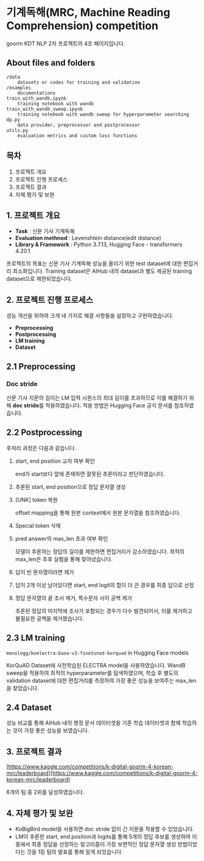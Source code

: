 # 기계독해(MRC, Machine Reading Comprehension) competition

goorm KDT NLP 2차 프로젝트의 4조 페이지입니다.

## About files and folders

```
/data
    datasets or codes for training and validation
/examples
    documentations
train_with_wandb.ipynb
    training notebook with wandb
train_with_wandb_sweep.ipynb
    training notebook with wandb sweep for hyperparameter searching
dp.py
    data provider, preprocessor and postprocessor
utils.py
    evaluation metrics and custom loss functions
```
## 목차

1. 프로젝트 개요
2. 프로젝트 진행 프로세스
3. 프로젝트 결과
4. 자체 평가 및 보완

## 1. 프로젝트 개요

- **Task** : 신문 기사 기계독해
- **Evaluation methnod** : Levenshtein distance(edit distance)
- **Library & Framework** : Python 3.7.13, Hugging Face - transformers 4.20.1

프로젝트의 목표는 신문 기사 기계독해 성능을 올리기 위한 test dataset에 대한 편집거리 최소화입니다. Training dataset은 AIHub 내의 dataset과 별도 제공된 training dataset으로 제한되었습니다.

## 2. 프로젝트 진행 프로세스

성능 개선을 위하여 크게 네 가지로 해결 사항들을 설정하고 구현하였습니다.

- **Preprocessing**
- **Postprocessing**
- **LM training**
- **Dataset**

## 2.1 Preprocessing

### Doc stride

신문 기사 지문의 길이는 LM 입력 시퀀스의 최대 길이를 초과하므로 이를 해결하기 위해 **doc stride**를 적용하였습니다. 적용 방법은 Hugging Face 공식 문서를 참조하였습니다.

## 2.2 Postprocessing

후처리 과정은 다음과 같습니다.

1. start, end position 교차 여부 확인
    
    end가 start보다 앞에 존재하면 잘못된 추론이라고 판단하였습니다.

2. 추론된 start, end position으로 정답 문자열 생성

3. [UNK] token 복원

    offset mapping을 통해 원본 context에서 원본 문자열을 참조하였습니다.

4. Special token 삭제

5. pred answer의 max_len 초과 여부 확인

    모델이 추론하는 정답의 길이를 제한하면 편집거리가 감소하였습니다. 최적의 max_len은 추후 실험을 통해 찾아냈습니다.

6. 답이 빈 문자열이라면 제거 

7. 답이 2개 이상 남아있다면 start, end logit의 합이 더 큰 경우를 최종 답으로 선정

8. 정답 문자열의 끝 조사 제거, 특수문자 사이 공백 제거

    추론된 정답의 마지막에 조사가 포함되는 경우가 다수 발견되어서, 이를 제거하고 불필요한 공백을 제거했습니다.


## 2.3 LM training

`monologg/koelectra-base-v3-finetuned-korquad` in Hugging Face models

KorQuAD Dataset에 사전학습된 ELECTRA model을 사용하였습니다. WandB sweep을 적용하여 최적의 hyperparameter를 탐색하였으며, 학습 후 별도의 validation dataset에 대한 편집거리를 측정하여 가장 좋은 성능을 보여주는 max_len을 찾았습니다.

## 2.4 Dataset

성능 비교를 통해 AIHub 내의 행정 문서 데이터셋을 기존 학습 데이터셋과 함께 학습하는 것이 가장 좋은 성능을 보였습니다.

## 3. 프로젝트 결과

[https://www.kaggle.com/competitions/k-digital-goorm-4-korean-mrc/leaderboard](https://www.kaggle.com/competitions/k-digital-goorm-4-korean-mrc/leaderboard)

6개의 팀 중 2위를 달성하였습니다.

## 4. 자체 평가 및 보완

- KoBigBird model을 사용하면 doc stride 없이 긴 지문을 적용할 수 있었습니다.
- LM이 추론한 start, end position과 logits를 통해 5개의 정답 후보를 생성하여 이 중에서 최종 정답을 선정하는 알고리즘이 가장 보편적인 정답 문자열 생성 방법이었다는 것을 1등 팀의 발표를 통해 알게 되었습니다.